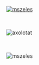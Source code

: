 <p align="left""> <a href="https://github.com/ryo-ma/github-profile-trophy"><img src="https://github-profile-trophy.vercel.app/?username=axolotat" alt="mszeles" /></a> </p>

</br>
<p align="left" ><img src="https://github-readme-stats.vercel.app/api/top-langs?username=axolotat&show_icons=true&locale=en&layout=compact" alt="axolotat" /></p>

</br>
<p align="left" ><img src="https://github-readme-stats.vercel.app/api?username=axolotat&show_icons=true&locale=en" alt="mszeles" /></p>

<!--
**Axolotat/Axolotat** is a ✨ _special_ ✨ repository because its `README.md` (this file) appears on your GitHub profile.

Here are some ideas to get you started:

- 🔭 I’m currently working on ...
- 🌱 I’m currently learning ...
- 👯 I’m looking to collaborate on ...
- 🤔 I’m looking for help with ...
- 💬 Ask me about ...
- 📫 How to reach me: ...
- 😄 Pronouns: ...
- ⚡ Fun fact: ...
-->
